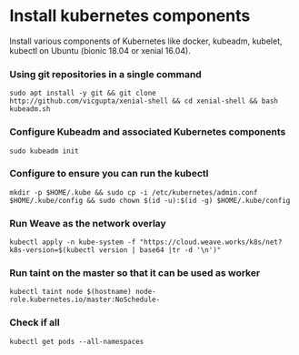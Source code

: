 
# Install kubernetes components 
Install various components of Kubernetes like docker, kubeadm, kubelet, kubectl on Ubuntu (bionic 18.04 or xenial 16.04).

### Using git repositories in a single command
```
sudo apt install -y git && git clone http://github.com/vicgupta/xenial-shell && cd xenial-shell && bash kubeadm.sh
```
### Configure Kubeadm and associated Kubernetes components
```
sudo kubeadm init
```
### Configure to ensure you can run the kubectl
```
mkdir -p $HOME/.kube && sudo cp -i /etc/kubernetes/admin.conf $HOME/.kube/config && sudo chown $(id -u):$(id -g) $HOME/.kube/config
```
### Run Weave as the network overlay
```
kubectl apply -n kube-system -f "https://cloud.weave.works/k8s/net?k8s-version=$(kubectl version | base64 |tr -d '\n')"
```
### Run taint on the master so that it can be used as worker
```
kubectl taint node $(hostname) node-role.kubernetes.io/master:NoSchedule-
```
### Check if all
```
kubectl get pods --all-namespaces
```
